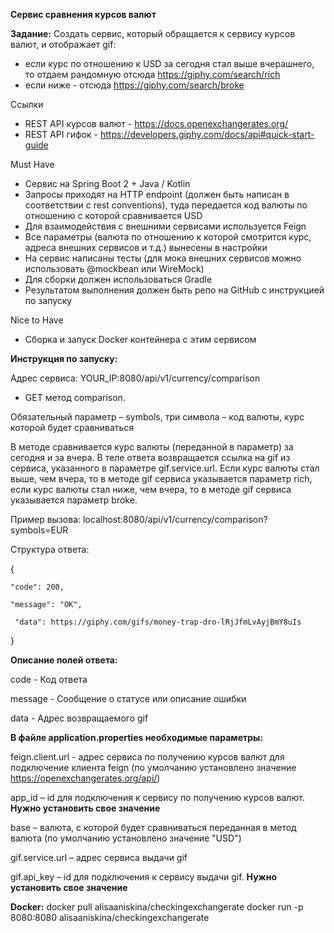 **Сервис сравнения курсов валют**

**Задание:**
Создать сервис, который обращается к сервису курсов валют, и отображает gif:

- если курс по отношению к USD за сегодня стал выше вчерашнего, то отдаем рандомную отсюда https://giphy.com/search/rich
- если ниже - отсюда https://giphy.com/search/broke

Ссылки
- REST API курсов валют - https://docs.openexchangerates.org/
- REST API гифок - https://developers.giphy.com/docs/api#quick-start-guide

Must Have
- Сервис на Spring Boot 2 + Java / Kotlin
- Запросы приходят на HTTP endpoint (должен быть написан в соответствии с rest conventions), туда передается код валюты по отношению с которой сравнивается USD
- Для взаимодействия с внешними сервисами используется Feign
- Все параметры (валюта по отношению к которой смотрится курс, адреса внешних сервисов и т.д.) вынесены в настройки
- На сервис написаны тесты (для мока внешних сервисов можно использовать @mockbean или WireMock)
- Для сборки должен использоваться Gradle
- Результатом выполнения должен быть репо на GitHub с инструкцией по запуску

Nice to Have
- Сборка и запуск Docker контейнера с этим сервисом



**Инструкция по запуску:**

Адрес сервиса: YOUR_IP:8080/api/v1/currency/comparison

- GET метод comparison. 

Обязательный параметр – symbols, три символа – код валюты, курс которой будет сравниваться

В методе сравнивается курс валюты (переданной в параметр) за сегодня и за вчера. 
В теле ответа возвращается ссылка на gif из сервиса, указанного в параметре gif.service.url. 
Если курс валюты стал выше, чем вчера, то в методе gif сервиса указывается параметр rich, если курс валюты стал ниже, чем вчера, то в методе gif сервиса указывается параметр broke.


Пример вызова: localhost:8080/api/v1/currency/comparison?symbols=EUR

Структура ответа:

{

    "code": 200,
    
    "message": "OK",
    
     "data": https://giphy.com/gifs/money-trap-dro-lRjJfmLvAyjBmY8uIs
     
}

**Описание полей ответа:**

code	  - Код ответа

message -	Сообщение о статусе или описание ошибки

data	  - Адрес возвращаемого gif


**В файле application.properties необходимые параметры:**

feign.client.url  - адрес сервиса по получению курсов валют для подключение клиента feign (по умолчанию установлено значение https://openexchangerates.org/api/)

app_id – id для подключения к сервису по получению курсов валют. **Нужно установить свое значение**

base – валюта, с которой будет сравниваться переданная в метод валюта (по умолчанию установлено значение "USD")

gif.service.url – адрес сервиса выдачи gif

gif.api_key – id для подключения к сервису выдачи gif. **Нужно установить свое значение**


**Docker:**
docker pull alisaaniskina/checkingexchangerate
docker run -p 8080:8080 alisaaniskina/checkingexchangerate



